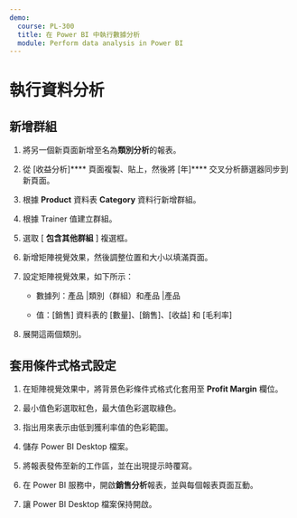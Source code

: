 ```yaml
---
demo:
  course: PL-300
  title: 在 Power BI 中執行數據分析
  module: Perform data analysis in Power BI
---
```

# 執行資料分析

## 新增群組

1. 將另一個新頁面新增至名為**類別分析**的報表。

1. 從 [收益分析]**** 頁面複製、貼上，然後將 [年]**** 交叉分析篩選器同步到新頁面。

1. 根據 **Product** 資料表 **Category** 資料行新增群組。

1. 根據 Trainer 值建立群組。

1. 選取 [ **包含其他群組** ] 複選框。

1. 新增矩陣視覺效果，然後調整位置和大小以填滿頁面。

1. 設定矩陣視覺效果，如下所示：

    - 數據列：產品 |類別（群組）和產品 |產品

    - 值：[銷售] 資料表的 [數量]、[銷售]、[收益] 和 [毛利率]

1. 展開這兩個類別。

## 套用條件式格式設定

1. 在矩陣視覺效果中，將背景色彩條件式格式化套用至 **Profit Margin** 欄位。

1. 最小值色彩選取紅色，最大值色彩選取綠色。

1. 指出用來表示由低到獲利率值的色彩範圍。

1. 儲存 Power BI Desktop 檔案。

1. 將報表發佈至新的工作區，並在出現提示時覆寫。

1. 在 Power BI 服務中，開啟**銷售分析**報表，並與每個報表頁面互動。

1. 讓 Power BI Desktop 檔案保持開啟。
